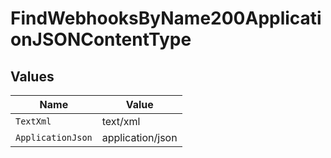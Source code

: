 # FindWebhooksByName200ApplicationJSONContentType


## Values

| Name              | Value             |
| ----------------- | ----------------- |
| `TextXml`         | text/xml          |
| `ApplicationJson` | application/json  |